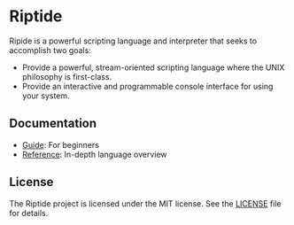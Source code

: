 # Riptide

Ripide is a powerful scripting language and interpreter that seeks to accomplish two goals:

- Provide a powerful, stream-oriented scripting language where the UNIX philosophy is first-class.
- Provide an interactive and programmable console interface for using your system.

## Documentation

- [Guide]: For beginners
- [Reference]: In-depth language overview

## License

The Riptide project is licensed under the MIT license. See the [LICENSE](LICENSE) file for details.


[Guide]: https://riptide.sh/guide.html
[Reference]: https://riptide.sh/reference.html
